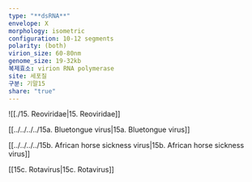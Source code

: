 ```yaml
---
type: "**dsRNA**"
envelope: X
morphology: isometric
configuration: 10-12 segments
polarity: (both)
virion_size: 60-80nm
genome_size: 19-32kb
복제효소: virion RNA polymerase
site: 세포질
구분: 기말15
share: "true"
---
```

![[./15. Reoviridae|15. Reoviridae]]

[[../../../../15a. Bluetongue virus|15a. Bluetongue virus]]

[[../../../../15b. African horse sickness virus|15b. African horse sickness virus]]

[[15c. Rotavirus|15c. Rotavirus]]
